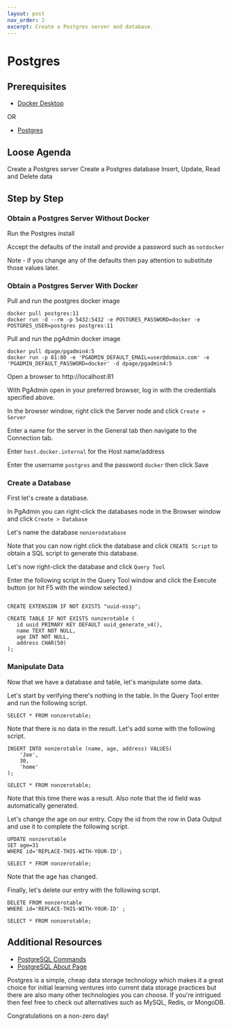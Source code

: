 ```yaml
---
layout: post
nav_order: 2
excerpt: Create a Postgres server and database.
---
```


# Postgres

## Prerequisites

- [Docker Desktop](https://hub.docker.com/editions/community/docker-ce-desktop-windows)

OR

- [Postgres](https://www.postgresql.org/download/)


## Loose Agenda

Create a Postgres server 
Create a Postgres database
Insert, Update, Read and Delete data


## Step by Step

### Obtain a Postgres Server Without Docker

Run the Postgres install

Accept the defaults of the install and provide a password such as ```notdocker```

Note - if you change any of the defaults then pay attention to substitute those values later.


### Obtain a Postgres Server With Docker

Pull and run the postgres docker image

```
docker pull postgres:11
docker run -d --rm -p 5432:5432 -e POSTGRES_PASSWORD=docker -e POSTGRES_USER=postgres postgres:11
```


Pull and run the pgAdmin docker image
```
docker pull dpage/pgadmin4:5
docker run -p 81:80 -e 'PGADMIN_DEFAULT_EMAIL=user@domain.com' -e 'PGADMIN_DEFAULT_PASSWORD=docker' -d dpage/pgadmin4:5
```

Open a browser to http://localhost:81

With PgAdmin open in your preferred browser, log in with the credentials specified above.

In the browser window, right click the Server node and click ```Create > Server```

Enter a name for the server in the General tab then navigate to the Connection tab.

Enter ```host.docker.internal``` for the Host name/address

Enter the username ```postgres``` and the password ```docker``` then click Save


### Create a Database

First let's create a database.

In PgAdmin you can right-click the databases node in the Browser window and click ```Create > Database```

Let's name the database ```nonzerodatabase```

Note that you can now right click the database and click ```CREATE Script``` to obtain a SQL script to generate this database. 

Let's now right-click the database and click ```Query Tool```

Enter the following script in the Query Tool window and click the Execute button (or hit F5 with the window selected.)

```

CREATE EXTENSION IF NOT EXISTS "uuid-ossp";

CREATE TABLE IF NOT EXISTS nonzerotable (
   id uuid PRIMARY KEY DEFAULT uuid_generate_v4(),
   name TEXT NOT NULL,
   age INT NOT NULL,
   address CHAR(50)
);
```


### Manipulate Data

Now that we have a database and table, let's manipulate some data.

Let's start by verifying there's nothing in the table. In the Query Tool enter and run the following script.

```
SELECT * FROM nonzerotable;
```

Note that there is no data in the result. Let's add some with the following script.

```
INSERT INTO nonzerotable (name, age, address) VALUES(
	'Joe',
	30,
	'home'
);

SELECT * FROM nonzerotable;
```

Note that this time there was a result. Also note that the id field was automatically generated.

Let's change the age on our entry. Copy the id from the row in Data Output and use it to complete the following script. 

```
UPDATE nonzerotable 
SET age=31
WHERE id='REPLACE-THIS-WITH-YOUR-ID';

SELECT * FROM nonzerotable;
```

Note that the age has changed.

Finally, let's delete our entry with the following script.

```
DELETE FROM nonzerotable
WHERE id='REPLACE-THIS-WITH-YOUR-ID' ;

SELECT * FROM nonzerotable;
```

## Additional Resources

- [PostgreSQL Commands](https://www.postgresql.org/docs/10/sql-commands.html)
- [PostgreSQL About Page](https://www.postgresql.org/about/)

Postgres is a simple, cheap data storage technology which makes it a great choice for initial learning ventures into current data storage practices but there are also many other technologies you can choose. If you're intrigued then feel free to check out alternatives such as MySQL, Redis, or MongoDB.

Congratulations on a non-zero day!
